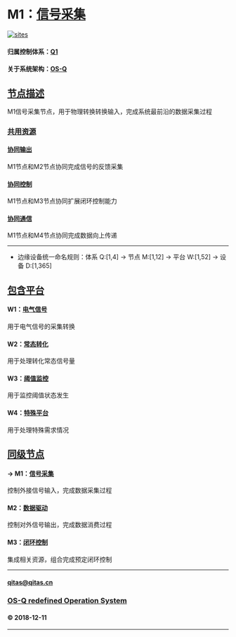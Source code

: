 ﻿# M1：[信号采集](https://github.com/OS-Q/M1) 

[![sites](OS-Q/OS-Q.png)](http://www.OS-Q.com)

#### 归属控制体系：[Q1](https://github.com/OS-Q/Q1)

#### 关于系统架构：[OS-Q](https://github.com/OS-Q/OS-Q)

## [节点描述](https://github.com/OS-Q/M1/wiki) 

M1信号采集节点，用于物理转换转换输入，完成系统最前沿的数据采集过程

### [共用资源](https://github.com/OS-Q/M1/wiki) 

#### [协同输出](M2/)

M1节点和M2节点协同完成信号的反馈采集

#### [协同控制](M3/)

M1节点和M3节点协同扩展闭环控制能力

#### [协同通信](M4/)

M1节点和M4节点协同完成数据向上传递

---

- 边缘设备统一命名规则：体系 Q:[1,4] -> 节点 M:[1,12] -> 平台 W:[1,52] -> 设备 D:[1,365]

## [包含平台](https://github.com/OS-Q/M1/wiki) 

#### W1：[电气信号](https://github.com/OS-Q/W1)

用于电气信号的采集转换

#### W2：[常态转化](https://github.com/OS-Q/W2)

用于处理转化常态信号量

#### W3：[阈值监控](https://github.com/OS-Q/W3)

用于监控阈值状态发生

#### W4：[特殊平台](https://github.com/OS-Q/W4)

用于处理特殊需求情况

## [同级节点](https://github.com/OS-Q/Q1/wiki/)

#### -> M1：[信号采集](https://github.com/OS-Q/M1)

控制外接信号输入，完成数据采集过程

#### M2：[数据驱动](https://github.com/OS-Q/M2)

控制对外信号输出，完成数据消费过程

#### M3：[闭环控制](https://github.com/OS-Q/M3)

集成相关资源，组合完成预定闭环控制

---
####  qitas@qitas.cn
###  [OS-Q redefined Operation System](http://www.OS-Q.com)
####  © 2018-12-11

---
